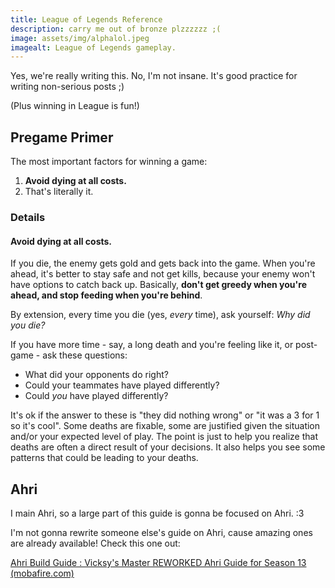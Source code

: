 ```yaml
---
title: League of Legends Reference
description: carry me out of bronze plzzzzzz ;(
image: assets/img/alphalol.jpeg
imagealt: League of Legends gameplay.
---
```


Yes, we're really writing this. No, I'm not insane. It's good practice for writing non-serious posts ;)

(Plus winning in League is fun!)

## Pregame Primer

The most important factors for winning a game:

 1. **Avoid dying at all costs.**
 2. That's literally it.

### Details

#### Avoid dying at all costs.

If you die, the enemy gets gold and gets back into the game. When you're ahead, it's better to stay safe and not get kills, because your enemy won't have options to catch back up. Basically, **don't get greedy when you're ahead, and stop feeding when you're behind**.

By extension, every time you die (yes, *every* time), ask yourself: *Why did you die?*

If you have more time - say, a long death and you're feeling like it, or post-game - ask these questions:

 - What did your opponents do right?
 - Could your teammates have played differently?
 - Could *you* have played differently?

It's ok if the answer to these is "they did nothing wrong" or "it was a 3 for 1 so it's cool". Some deaths are fixable, some are justified given the situation and/or your expected level of play. The point is just to help you realize that deaths are often a direct result of your decisions. It also helps you see some patterns that could be leading to your deaths.

## Ahri

I main Ahri, so a large part of this guide is gonna be focused on Ahri. :3

I'm not gonna rewrite someone else's guide on Ahri, cause amazing ones are already available! Check this one out: 

[Ahri Build Guide : Vicksy's Master REWORKED Ahri Guide for Season 13 (mobafire.com)](https://www.mobafire.com/league-of-legends/build/vicksys-master-reworked-ahri-guide-for-season-13-553313#)
